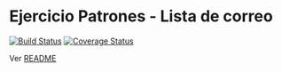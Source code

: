 # Ejercicio Patrones - Lista de correo

[![Build Status](https://travis-ci.com/uqbar-project/eg-lista-correo-xtend.svg?branch=decorator)](https://travis-ci.com/uqbar-project/eg-lista-correo-xtend) [![Coverage Status](https://coveralls.io/repos/github/uqbar-project/eg-lista-correo-xtend/badge.svg?branch=decorator&service=github)](https://coveralls.io/github/uqbar-project/eg-lista-correo-xtend?branch=decorator&service=github)

Ver [README](https://github.com/uqbar-project/eg-lista-correo-xtend/blob/master/README.md)
